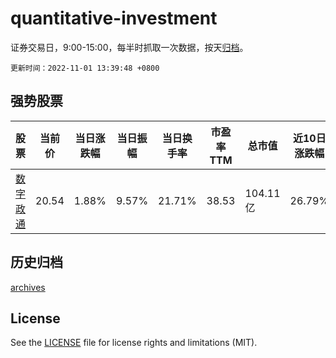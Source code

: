 # quantitative-investment

证券交易日，9:00-15:00，每半时抓取一次数据，按天[归档](archives)。

`更新时间：2022-11-01 13:39:48 +0800`

## 强势股票

|股票|当前价|当日涨跌幅|当日振幅|当日换手率|市盈率TTM|总市值|近10日涨跌幅|
|----|----|----|----|----|----|----|----|
|[数字政通](https://xueqiu.com/S/SZ300075)|20.54|1.88%|9.57%|21.71%|38.53|104.11亿|26.79%|

## 历史归档

[archives](archives)

## License

See the [LICENSE](LICENSE) file for license rights and limitations (MIT).